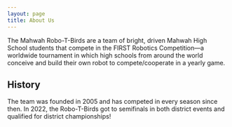 ```yaml
---
layout: page
title: About Us
---
```


The Mahwah Robo-T-Birds are a team of bright, driven Mahwah High School students that compete in the FIRST Robotics Competition—a worldwide tournament in which high schools from around the world conceive and build their own robot to compete/cooperate in a yearly game. 

## History

The team was founded in 2005 and has competed in every season since then. In 2022, the Robo-T-Birds got to semifinals in both district events and qualified for district championships!

